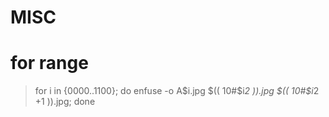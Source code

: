 
# MISC

# for range
> for i in {0000..1100}; do enfuse -o A$i.jpg $(( 10#$i*2 )).jpg $(( 10#$i*2 +1 )).jpg; done
